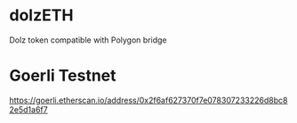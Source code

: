 # dolzETH
Dolz token compatible with Polygon bridge

# Goerli Testnet
https://goerli.etherscan.io/address/0x2f6af627370f7e078307233226d8bc82e5d1a6f7
